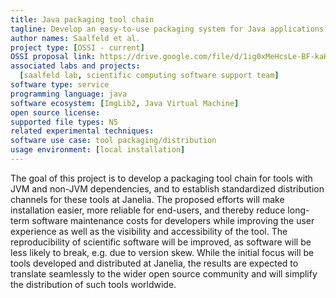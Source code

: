 ```yaml
---
title: Java packaging tool chain
tagline: Develop an easy-to-use packaging system for Java applications.
author names: Saalfeld et al.
project type: [OSSI - current]
OSSI proposal link: https://drive.google.com/file/d/1ig0xMeHcsLe-BF-kaHLthUfQrtnwQyi2/view
associated labs and projects:
  [saalfeld lab, scientific computing software support team]
software type: service
programming language: java
software ecosystem: [ImgLib2, Java Virtual Machine]
open source license:
supported file types: N5
related experimental techniques:
software use case: tool packaging/distribution
usage environment: [local installation]
---
```


The goal of this project is to develop a packaging tool chain for tools with JVM and non-JVM dependencies, and to establish standardized distribution channels for these tools at Janelia. The proposed efforts will make installation easier, more reliable for end-users, and thereby reduce long-term software maintenance costs for developers while improving the user experience as well as the visibility and accessibility of the tool. The reproducibility of scientific software will be improved, as software will be less likely to break, e.g. due to version skew. While the initial focus will be tools developed and distributed at Janelia, the results are expected to translate seamlessly to the wider open source community and will simplify the distribution of such tools worldwide.
